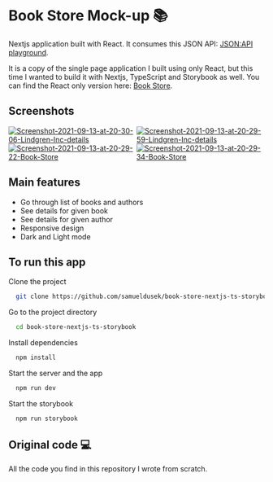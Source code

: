 # Book Store Mock-up :books:

Nextjs application built with React. It consumes this JSON API: [JSON:API playground](http://jsonapiplayground.reyesoft.com/).

It is a copy of the single page application I built using only React, but this time I wanted to build it with Nextjs, TypeScript and Storybook as well. You can find the React only version here: [Book Store](https://github.com/samueldusek/book-store).

## Screenshots

<div style="display: flex">
<a href="https://ibb.co/Kq8c0Mf"><img src="https://i.ibb.co/ts1wm7v/Screenshot-2021-09-13-at-20-30-06-Lindgren-Inc-details.png" alt="Screenshot-2021-09-13-at-20-30-06-Lindgren-Inc-details" border="0"></a>
<a href="https://ibb.co/Ng0NqBP"><img src="https://i.ibb.co/BHh6JMx/Screenshot-2021-09-13-at-20-29-59-Lindgren-Inc-details.png" alt="Screenshot-2021-09-13-at-20-29-59-Lindgren-Inc-details" border="0"></a>
</div>
<div style="display: flex">
<a href="https://ibb.co/9psBWny"><img src="https://i.ibb.co/ZfWvxdc/Screenshot-2021-09-13-at-20-29-22-Book-Store.png" alt="Screenshot-2021-09-13-at-20-29-22-Book-Store" border="0"></a>
<a href="https://ibb.co/yVDg8b7"><img src="https://i.ibb.co/cxP2N7V/Screenshot-2021-09-13-at-20-29-34-Book-Store.png" alt="Screenshot-2021-09-13-at-20-29-34-Book-Store" border="0"></a>
</div>

## Main features

- Go through list of books and authors
- See details for given book
- See details for given author
- Responsive design
- Dark and Light mode

## To run this app

Clone the project

```bash
  git clone https://github.com/samueldusek/book-store-nextjs-ts-storybook.git
```

Go to the project directory

```bash
  cd book-store-nextjs-ts-storybook
```

Install dependencies

```bash
  npm install
```

Start the server and the app

```bash
  npm run dev
```

Start the storybook

```bash
  npm run storybook
```

## Original code :computer:

All the code you find in this repository I wrote from scratch.
